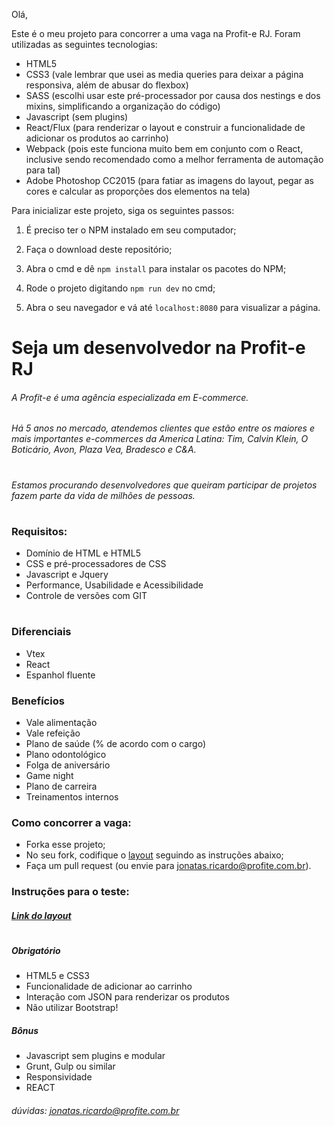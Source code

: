 Olá,

Este é o meu projeto para concorrer a uma vaga na Profit-e RJ. Foram utilizadas as seguintes tecnologias:

* HTML5
* CSS3 (vale lembrar que usei as media queries para deixar a página responsiva, além de abusar do flexbox)
* SASS (escolhi usar este pré-processador por causa dos nestings e dos mixins, simplificando a organização do código)
* Javascript (sem plugins)
* React/Flux (para renderizar o layout e construir a funcionalidade de adicionar os produtos ao carrinho)
* Webpack (pois este funciona muito bem em conjunto com o React, inclusive sendo recomendado como a melhor ferramenta de automação para tal)
* Adobe Photoshop CC2015 (para fatiar as imagens do layout, pegar as cores e calcular as proporções dos elementos na tela)

Para inicializar este projeto, siga os seguintes passos:

1. É preciso ter o NPM instalado em seu computador;

2. Faça o download deste repositório;

3. Abra o cmd e dê `npm install` para instalar os pacotes do NPM;

4. Rode o projeto digitando `npm run dev` no cmd;

5. Abra o seu navegador e vá até `localhost:8080` para visualizar a página.



#

# Seja um desenvolvedor na Profit-e RJ

###### A Profit-e é uma agência especializada em E-commerce.  
###### Há 5 anos no mercado, atendemos clientes que estão entre os maiores e mais importantes e-commerces da America Latina: Tim, Calvin Klein, O Boticário, Avon, Plaza Vea, Bradesco e C&A.
#

###### Estamos procurando desenvolvedores que queiram participar de projetos fazem parte da vida de milhões de pessoas.

#

### Requisitos:
* Domínio de HTML e HTML5
* CSS e pré-processadores de CSS
* Javascript e Jquery
* Performance, Usabilidade e Acessibilidade
* Controle de versões com GIT

#

### Diferenciais
* Vtex
* React
* Espanhol fluente

### Benefícios
* Vale alimentação
* Vale refeição
* Plano de saúde (% de acordo com o cargo)
* Plano odontológico
* Folga de aniversário
* Game night
* Plano de carreira
* Treinamentos internos

### Como concorrer a vaga:
* Forka esse projeto;
* No seu fork, codifique o [layout](https://drive.google.com/file/d/0B9QdkCtN6CUUWUpnQW5HelBNY3c/view) seguindo as instruções abaixo;
* Faça um pull request (ou envie para jonatas.ricardo@profite.com.br).

### Instruções para o teste:

##### [Link do layout](https://drive.google.com/file/d/0B9QdkCtN6CUUWUpnQW5HelBNY3c/view)
#
##### Obrigatório
* HTML5 e CSS3
* Funcionalidade de adicionar ao carrinho
* Interação com JSON para renderizar os produtos
* Não utilizar Bootstrap!

##### Bônus
* Javascript sem plugins e modular
* Grunt, Gulp ou similar
* Responsividade
* REACT

###### dúvidas: jonatas.ricardo@profite.com.br

